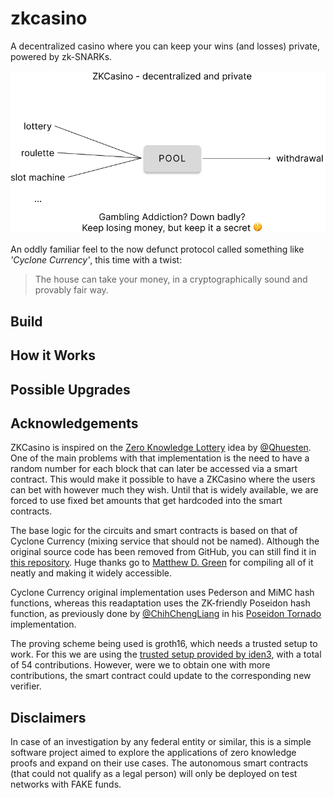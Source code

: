 # zkcasino
A decentralized casino where you can keep your wins (and losses) private, powered by zk-SNARKs.

![zkCasino](./public/zkcasino-small.png)

An oddly familiar feel to the now defunct protocol called something like _'Cyclone Currency'_, this time with a twist:

>The house can take your money, in a cryptographically sound and provably fair way.

## Build

## How it Works

## Possible Upgrades

## Acknowledgements 
ZKCasino is inspired on the [Zero Knowledge Lottery](https://killari.medium.com/zero-knowledge-lottery-437e456dc3f2) idea by [@Qhuesten](https://twitter.com/qhuesten). One of the main problems with that implementation is the need to have a random number for each block that can later be accessed via a smart contract. This would make it possible to have a ZKCasino where the users can bet with however much they wish. Until that is widely available, we are forced to use fixed bet amounts that get hardcoded into the smart contracts.

The base logic for the circuits and smart contracts is based on that of Cyclone Currency (mixing service that should not be named). Although the original source code has been removed from GitHub, you can still find it in [this repository](https://github.com/tornado-repositories). Huge thanks go to [Matthew D. Green](https://isi.jhu.edu/~mgreen/) for compiling all of it neatly and making it widely accessible.

Cyclone Currency original implementation uses Pederson and MiMC hash functions, whereas this readaptation uses the ZK-friendly Poseidon hash function, as previously done by [@ChihChengLiang](https://github.com/ChihChengLiang) in his [Poseidon Tornado](https://github.com/ChihChengLiang/poseidon-tornado) implementation.

The proving scheme being used is groth16, which needs a trusted setup to work. For this we are using the [trusted setup provided by iden3](https://github.com/iden3/snarkjs#7-prepare-phase-2), with a total of 54 contributions. However, were we to obtain one with more contributions, the smart contract could update to the corresponding new verifier.

## Disclaimers
In case of an investigation by any federal entity or similar, this is a simple software project aimed to explore the applications of zero knowledge proofs and expand on their use cases. The autonomous smart contracts (that could not qualify as a legal person) will only be deployed on test networks with FAKE funds.